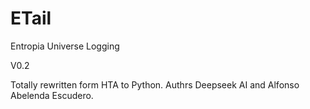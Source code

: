 # ETail
Entropia Universe Logging


V0.2

Totally rewritten form HTA to Python. 
Authrs Deepseek AI and Alfonso Abelenda Escudero.
